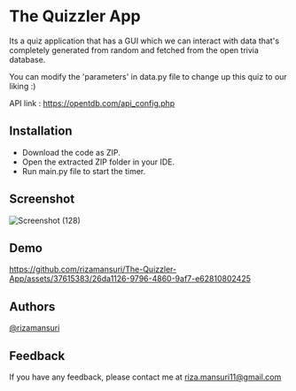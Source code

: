 
# The Quizzler App

Its a quiz application that has a GUI which we can interact with data that's completely generated from random and fetched from the open trivia database.

You can modify the 'parameters' in data.py file to change up this quiz to our liking :)

API link : https://opentdb.com/api_config.php

## Installation

- Download the code as ZIP.
- Open the extracted ZIP folder in your IDE.
- Run main.py file to start the timer.
  
## Screenshot

![Screenshot (128)](https://github.com/rizamansuri/The-Quizzler-App/assets/37615383/ec8c0e1b-d196-4859-8ad5-665cbfd489b9)


## Demo

https://github.com/rizamansuri/The-Quizzler-App/assets/37615383/26da1126-9796-4860-9af7-e62810802425

## Authors

[@rizamansuri](https://www.github.com/rizamansuri)

## Feedback

If you have any feedback, please contact me at riza.mansuri11@gmail.com
